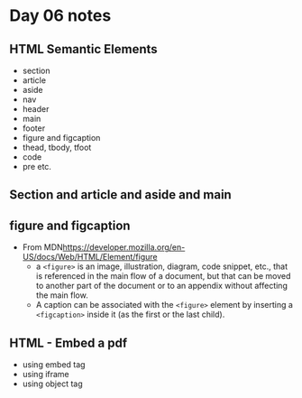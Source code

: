 # Day 06 notes

## HTML Semantic Elements

- section
- article
- aside
- nav
- header
- main
- footer
- figure and figcaption
- thead, tbody, tfoot
- code
- pre
etc.

## Section and article and aside and main
<!-- to be  -->
## figure and figcaption

- From MDN<https://developer.mozilla.org/en-US/docs/Web/HTML/Element/figure>
  - a `<figure>` is an image, illustration, diagram, code snippet, etc., that is referenced in the main flow of a document, but that can be moved to another part of the document or to an appendix without affecting the main flow.
  - A caption can be associated with the `<figure>` element by inserting a `<figcaption>` inside it (as the first or the last child).

## HTML - Embed a pdf

- using embed tag
- using iframe
- using object tag

